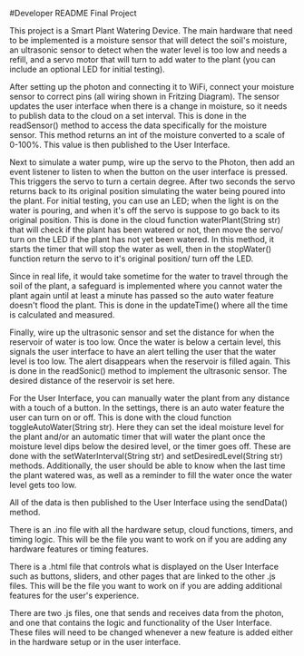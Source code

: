 #Developer README Final Project

This project is a Smart Plant Watering Device. The main hardware that need to be implemented is a moisture sensor that will detect the soil's moisture, an ultrasonic sensor to detect when the water level is too low and needs a refill, and a servo motor that will turn to add water to the plant (you can include an optional LED for initial testing).

After setting up the photon and connecting it to WiFi, connect your moisture sensor to correct pins (all wiring shown in Fritzing Diagram). The sensor updates the user interface when there is a change in moisture, so it needs to publish data to the cloud on a set interval. This is done in the readSensor() method to access the data specifically for the moisture sensor. This method returns an int of the moisture converted to a scale of 0-100%. This value is then published to the User Interface.

Next to simulate a water pump, wire up the servo to the Photon, then add an event listener to listen to when the button on the user interface is pressed. This triggers the servo to turn a certain degree. After two seconds the servo returns back to its original position simulating the water being poured into the plant. For initial testing, you can use an LED; when the light is on the water is pouring, and when it's off the servo is suppose to go back to its original position. This is done in the cloud function waterPlant(String str) that will check if the plant has been watered or not, then move the servo/ turn on the LED if the plant has not yet been watered. In this method, it starts the timer that will stop the water as well, then in the stopWater() function return the servo to it's original position/ turn off the LED.

Since in real life, it would take sometime for the water to travel through the soil of the plant, a safeguard is implemented where you cannot water the plant again until at least a minute has passed so the auto water feature doesn't flood the plant. This is done in the updateTime() where all the time is calculated and measured.

Finally, wire up the ultrasonic sensor and set the distance for when the reservoir of water is too low. Once the water is below a certain level, this signals the user interface to have an alert telling the user that the water level is too low. The alert disappears when the reservoir is filled again. This is done in the readSonic() method to implement the ultrasonic sensor. The desired distance of the reservoir is set here.

For the User Interface, you can manually water the plant from any distance with a touch of a button. In the settings, there is an auto water feature the user can turn on or off. This is done with the cloud function toggleAutoWater(String str). Here they can set the ideal moisture level for the plant and/or an automatic timer that will water the plant once the moisture level dips below the desired level, or the timer goes off. These are done with the setWaterInterval(String str) and setDesiredLevel(String str) methods. Additionally, the user should be able to know when the last time the plant watered was, as well as a reminder to fill the water once the water level gets too low.

All of the data is then published to the User Interface using the sendData() method.

There is an .ino file with all the hardware setup, cloud functions, timers, and timing logic. This will be the file you want to work on if you are adding any hardware features or timing features.

There is a .html file that controls what is displayed on the User Interface such as buttons, sliders, and other pages that are linked to the other .js files. This will be the file you want to work on if you are adding additional features for the user's experience.

There are two .js files, one that sends and receives data from the photon, and one that contains the logic and functionality of the User Interface. These files will need to be changed whenever a new feature is added either in the hardware setup or in the user interface.
